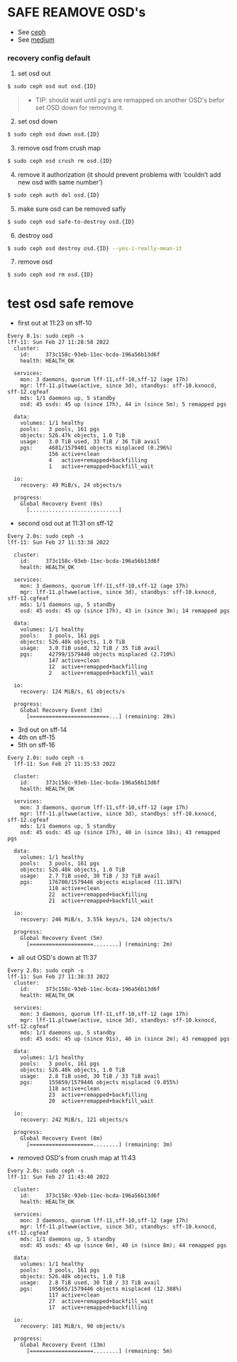 
# SAFE REAMOVE OSD's
- See [ceph](https://docs.ceph.com/en/latest/rados/operations/add-or-rm-osds/#removing-the-osd)
- See [medium](https://vineetcic.medium.com/how-to-remove-add-osd-from-ceph-cluster-1c038eefe522)

### recovery config default
1. set osd out
```bash
$ sudo ceph osd out osd.{ID}
```
> - TIP: should wait until pg's are remapped on another OSD's befor set OSD down for removing it.

2. set osd down
```bash
$ sudo ceph osd down osd.{ID}
```
3. remove osd from crush map
```bash
$ sudo ceph osd crush rm osd.{ID}
```
4. remove it authorization (it should prevent problems with ‘couldn’t add new osd with same number’)
```bash
$ sudo ceph auth del osd.{ID}
```
5. make sure osd can be removed safly
```bash
$ sudo ceph osd safe-to-destroy osd.{ID}
```
6. destroy osd
```bash
$ sudo ceph osd destroy osd.{ID} --yes-i-really-mean-it
```
7. remove osd
```bash
$ sudo ceph osd rm osd.{ID}
```

# test osd safe remove 

- first out at 11:23 on sff-10

```
Every 0.1s: sudo ceph -s 
lff-11: Sun Feb 27 11:28:58 2022
  cluster:
    id:     373c158c-93eb-11ec-bcda-196a56b13d6f
    health: HEALTH_OK

  services:
    mon: 3 daemons, quorum lff-11,sff-10,sff-12 (age 17h)
    mgr: lff-11.pltwwe(active, since 3d), standbys: sff-10.kxnocd, sff-12.cgfeaf
    mds: 1/1 daemons up, 5 standby
    osd: 45 osds: 45 up (since 17h), 44 in (since 5m); 5 remapped pgs

  data:
    volumes: 1/1 healthy
    pools:   3 pools, 161 pgs
    objects: 526.47k objects, 1.0 TiB
    usage:   3.0 TiB used, 33 TiB / 36 TiB avail
    pgs:     4681/1579401 objects misplaced (0.296%)
             156 active+clean
             4   active+remapped+backfilling
             1   active+remapped+backfill_wait

  io:
    recovery: 49 MiB/s, 24 objects/s

  progress:
    Global Recovery Event (0s)
      [............................]
```
- second osd out at 11:31 on sff-12
```
Every 2.0s: sudo ceph -s                                                                                                                                                           lff-11: Sun Feb 27 11:33:38 2022

  cluster:
    id:     373c158c-93eb-11ec-bcda-196a56b13d6f
    health: HEALTH_OK

  services:
    mon: 3 daemons, quorum lff-11,sff-10,sff-12 (age 17h)
    mgr: lff-11.pltwwe(active, since 3d), standbys: sff-10.kxnocd, sff-12.cgfeaf
    mds: 1/1 daemons up, 5 standby
    osd: 45 osds: 45 up (since 17h), 43 in (since 3m); 14 remapped pgs

  data:
    volumes: 1/1 healthy
    pools:   3 pools, 161 pgs
    objects: 526.48k objects, 1.0 TiB
    usage:   3.0 TiB used, 32 TiB / 35 TiB avail
    pgs:     42799/1579440 objects misplaced (2.710%)
             147 active+clean
             12  active+remapped+backfilling
             2   active+remapped+backfill_wait

  io:
    recovery: 124 MiB/s, 61 objects/s

  progress:
    Global Recovery Event (3m)
      [=========================...] (remaining: 20s)
```
- 3rd out on sff-14
- 4th on sff-15
- 5th on sff-16
```
Every 2.0s: sudo ceph -s 
  lff-11: Sun Feb 27 11:35:53 2022

  cluster:
    id:     373c158c-93eb-11ec-bcda-196a56b13d6f
    health: HEALTH_OK

  services:
    mon: 3 daemons, quorum lff-11,sff-10,sff-12 (age 17h)
    mgr: lff-11.pltwwe(active, since 3d), standbys: sff-10.kxnocd, sff-12.cgfeaf
    mds: 1/1 daemons up, 5 standby
    osd: 45 osds: 45 up (since 17h), 40 in (since 18s); 43 remapped pgs

  data:
    volumes: 1/1 healthy
    pools:   3 pools, 161 pgs
    objects: 526.48k objects, 1.0 TiB
    usage:   2.7 TiB used, 30 TiB / 33 TiB avail
    pgs:     176700/1579446 objects misplaced (11.187%)
             118 active+clean
             22  active+remapped+backfilling
             21  active+remapped+backfill_wait

  io:
    recovery: 246 MiB/s, 3.55k keys/s, 124 objects/s

  progress:
    Global Recovery Event (5m)
      [====================........] (remaining: 2m)
```
- all out OSD's down at 11:37
``` 
Every 2.0s: sudo ceph -s      
lff-11: Sun Feb 27 11:38:33 2022
  cluster:
    id:     373c158c-93eb-11ec-bcda-196a56b13d6f
    health: HEALTH_OK

  services:
    mon: 3 daemons, quorum lff-11,sff-10,sff-12 (age 17h)
    mgr: lff-11.pltwwe(active, since 3d), standbys: sff-10.kxnocd, sff-12.cgfeaf
    mds: 1/1 daemons up, 5 standby
    osd: 45 osds: 45 up (since 91s), 40 in (since 2m); 43 remapped pgs

  data:
    volumes: 1/1 healthy
    pools:   3 pools, 161 pgs
    objects: 526.48k objects, 1.0 TiB
    usage:   2.8 TiB used, 30 TiB / 33 TiB avail
    pgs:     155659/1579446 objects misplaced (9.855%)
             118 active+clean
             23  active+remapped+backfilling
             20  active+remapped+backfill_wait

  io:
    recovery: 242 MiB/s, 121 objects/s

  progress:
    Global Recovery Event (8m)
      [====================........] (remaining: 3m)
```
- removed OSD's from crush map at 11:43
```
Every 2.0s: sudo ceph -s
lff-11: Sun Feb 27 11:43:40 2022

  cluster:
    id:     373c158c-93eb-11ec-bcda-196a56b13d6f
    health: HEALTH_OK

  services:
    mon: 3 daemons, quorum lff-11,sff-10,sff-12 (age 17h)
    mgr: lff-11.pltwwe(active, since 3d), standbys: sff-10.kxnocd, sff-12.cgfeaf
    mds: 1/1 daemons up, 5 standby
    osd: 45 osds: 45 up (since 6m), 40 in (since 8m); 44 remapped pgs

  data:
    volumes: 1/1 healthy
    pools:   3 pools, 161 pgs
    objects: 526.48k objects, 1.0 TiB
    usage:   2.8 TiB used, 30 TiB / 33 TiB avail
    pgs:     195665/1579446 objects misplaced (12.388%)
             117 active+clean
             27  active+remapped+backfill_wait
             17  active+remapped+backfilling

  io:
    recovery: 181 MiB/s, 90 objects/s

  progress:
    Global Recovery Event (13m)
      [====================........] (remaining: 5m)
```
